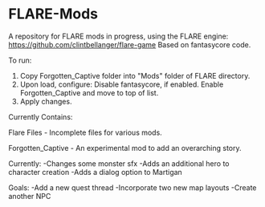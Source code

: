 # FLARE-Mods
A repository for FLARE mods in progress, using the FLARE engine: https://github.com/clintbellanger/flare-game
Based on fantasycore code.

To run:
1. Copy Forgotten_Captive folder into "Mods" folder of FLARE directory.
2. Upon load, configure: Disable fantasycore, if enabled. Enable Forgotten_Captive and move to top of list.
3. Apply changes. 

Currently Contains:

Flare Files - Incomplete files for various mods.

Forgotten_Captive - An experimental mod to add an overarching story.

Currently:
    -Changes some monster sfx
    -Adds an additional hero to character creation
    -Adds a dialog option to Martigan

Goals:
    -Add a new quest thread
    -Incorporate two new map layouts
    -Create another NPC
